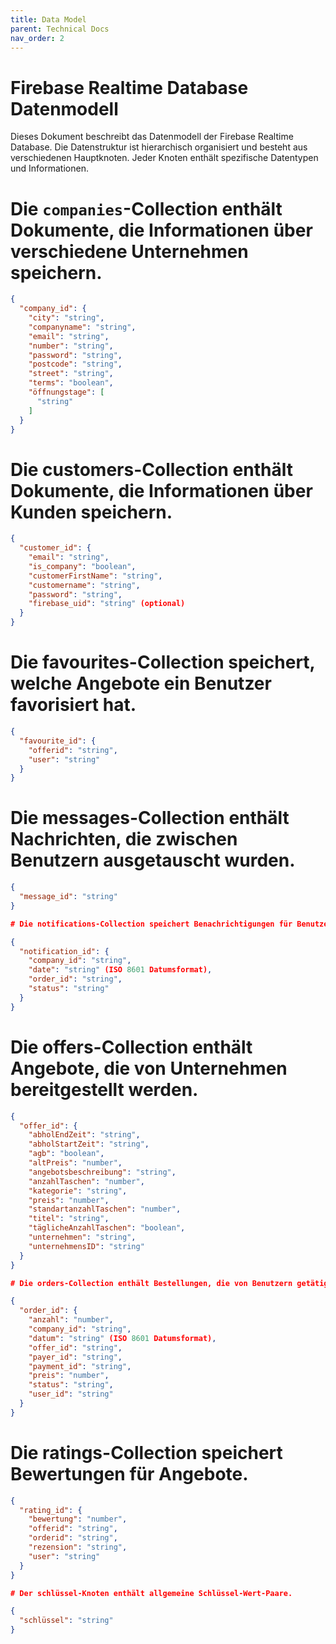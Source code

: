 ```yaml
---
title: Data Model
parent: Technical Docs
nav_order: 2
---
```


# Firebase Realtime Database Datenmodell

Dieses Dokument beschreibt das Datenmodell der Firebase Realtime Database. Die Datenstruktur ist hierarchisch organisiert und besteht aus verschiedenen Hauptknoten. Jeder Knoten enthält spezifische Datentypen und Informationen.

# Die `companies`-Collection enthält Dokumente, die Informationen über verschiedene Unternehmen speichern.

```json
{
  "company_id": {
    "city": "string",
    "companyname": "string",
    "email": "string",
    "number": "string",
    "password": "string",
    "postcode": "string",
    "street": "string",
    "terms": "boolean",
    "öffnungstage": [
      "string"
    ]
  }
}
```

# Die customers-Collection enthält Dokumente, die Informationen über Kunden speichern.

```json
{
  "customer_id": {
    "email": "string",
    "is_company": "boolean",
    "customerFirstName": "string",
    "customername": "string",
    "password": "string",
    "firebase_uid": "string" (optional)
  }
}
```

# Die favourites-Collection speichert, welche Angebote ein Benutzer favorisiert hat.

```json
{
  "favourite_id": {
    "offerid": "string",
    "user": "string"
  }
}
```

# Die messages-Collection enthält Nachrichten, die zwischen Benutzern ausgetauscht wurden.

```json
{
  "message_id": "string"
}

# Die notifications-Collection speichert Benachrichtigungen für Benutzer und Unternehmen.

{
  "notification_id": {
    "company_id": "string",
    "date": "string" (ISO 8601 Datumsformat),
    "order_id": "string",
    "status": "string"
  }
}
```

# Die offers-Collection enthält Angebote, die von Unternehmen bereitgestellt werden.

```json
{
  "offer_id": {
    "abholEndZeit": "string",
    "abholStartZeit": "string",
    "agb": "boolean",
    "altPreis": "number",
    "angebotsbeschreibung": "string",
    "anzahlTaschen": "number",
    "kategorie": "string",
    "preis": "number",
    "standartanzahlTaschen": "number",
    "titel": "string",
    "täglicheAnzahlTaschen": "boolean",
    "unternehmen": "string",
    "unternehmensID": "string"
  }
}
```

```json
# Die orders-Collection enthält Bestellungen, die von Benutzern getätigt wurden.

{
  "order_id": {
    "anzahl": "number",
    "company_id": "string",
    "datum": "string" (ISO 8601 Datumsformat),
    "offer_id": "string",
    "payer_id": "string",
    "payment_id": "string",
    "preis": "number",
    "status": "string",
    "user_id": "string"
  }
}
```

# Die ratings-Collection speichert Bewertungen für Angebote.

```json
{
  "rating_id": {
    "bewertung": "number",
    "offerid": "string",
    "orderid": "string",
    "rezension": "string",
    "user": "string"
  }
}

# Der schlüssel-Knoten enthält allgemeine Schlüssel-Wert-Paare.

{
  "schlüssel": "string"
}
```
